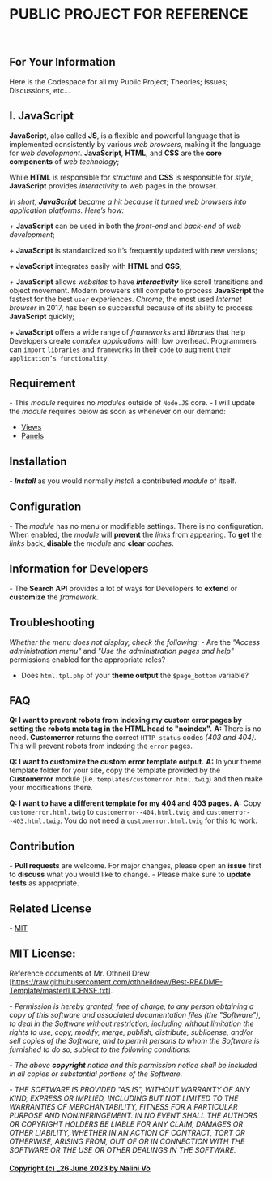 # **PUBLIC PROJECT FOR REFERENCE**

<br>

## **For Your Information**
Here is the Codespace for all my Public Project; Theories; Issues; Discussions, etc...

## **I. JavaScript**
**JavaScript**, also called **JS**, is a flexible and powerful language that is implemented consistently by various _web browsers_, making it the language for _web development_. **JavaScript**, **HTML**, and **CSS** are the **core components** of _web technology_;

While **HTML** is responsible for _structure_ and **CSS** is responsible for _style_, **JavaScript** provides _interactivity_ to web pages in the browser.

*In short, ***JavaScript*** became a _hit_ because it turned _web browsers_ into _application platforms_. Here’s how:*

_+_ **JavaScript** can be used in both the _front-end_ and _back-end_ of _web development_;

_+_ **JavaScript** is standardized so it’s frequently updated with new versions;

_+_ **JavaScript** integrates easily with **HTML** and **CSS**;

_+_ **JavaScript** allows _websites_ to have ***interactivity*** like scroll transitions and object movement. Modern browsers still compete to process **JavaScript** the fastest for the best `user` experiences. _Chrome_, the most used _Internet browser_ in 2017, has been so successful because of its ability to process **JavaScript** quickly;

_+_ **JavaScript** offers a wide range of _frameworks_ and _libraries_ that help Developers create _complex applications_ with low overhead. Programmers can `import` `libraries` and `frameworks` in their `code` to augment their `application’s functionality`.


## **Requirement**
_-_ This _module_ requires no _modules_ outside of `Node.JS` core.
_-_ I will update the _module_ requires below as soon as whenever on our demand:
  - [Views](...)
  - [Panels](...)

## **Installation**
_-_ ***Install*** as you would normally _install_ a contributed _module_ of itself. 

## **Configuration**
_-_ The _module_ has no menu or modifiable settings. There is no configuration. When
enabled, the _module_ will **prevent** the _links_ from appearing. To **get** the _links_
back, **disable** the _module_ and **clear** _caches_.

## **Information for Developers**
_-_ The **Search API** provides a lot of ways for Developers to **extend** or **customize** the
_framework_.

## **Troubleshooting**
*Whether the menu does not display, check the following:*
_-_ Are the _"Access administration menu"_ and _"Use the administration pages and
  help"_ permissions enabled for the appropriate roles?
- Does `html.tpl.php` of your **theme output** the `$page_bottom` variable?

## **FAQ**

**Q: I want to prevent robots from indexing my custom error pages by
setting the robots meta tag in the HTML head to "noindex".**
**A:** There is no need. **Customerror** returns the correct `HTTP
status` codes _(403 and 404)_. This will prevent robots from indexing the
`error` pages.

**Q: I want to customize the custom error template output.**
**A:** In your theme template folder for your site, copy the template
provided by the **Customerror** module
(i.e. `templates/customerror.html.twig`) and then make your
modifications there.

**Q: I want to have a different template for my 404 and 403 pages.**
**A:** Copy `customerror.html.twig` to
`customerror--404.html.twig` and `customerror--403.html.twig`. You
do not need a `customerror.html.twig` for this to work.

## **Contribution**
_-_ **Pull requests** are welcome. For major changes, please open an **issue** first
to **discuss** what you would like to change.
_-_ Please make sure to **update tests** as appropriate.

## **Related License**
_-_ [MIT](https://choosealicense.com/licenses/mit/)

## **MIT License:**
Reference documents of Mr. Othneil Drew [https://raw.githubusercontent.com/othneildrew/Best-README-Template/master/LICENSE.txt].

*- Permission is hereby granted, free of charge, to any person obtaining a copy of this software and associated documentation files _(the "Software")_, to deal in the _Software_ without restriction, including without limitation the rights to _use, copy, modify, merge, publish, distribute, sublicense, and/or sell copies_ of the _Software_, and to _permit persons_ to whom the _Software_ is furnished to do so, _subject_ to the following conditions:*

*- The above **copyright** notice and this permission notice shall be included in all copies or substantial portions of the _Software_.*

*- THE SOFTWARE IS PROVIDED _"AS IS"_, WITHOUT WARRANTY OF ANY KIND, EXPRESS OR IMPLIED, INCLUDING BUT NOT LIMITED TO THE WARRANTIES OF MERCHANTABILITY, FITNESS FOR A PARTICULAR PURPOSE AND NONINFRINGEMENT. IN NO EVENT SHALL THE AUTHORS OR COPYRIGHT HOLDERS BE LIABLE FOR ANY CLAIM, DAMAGES OR OTHER LIABILITY, WHETHER IN AN ACTION OF CONTRACT, TORT OR OTHERWISE, ARISING FROM, OUT OF OR IN CONNECTION WITH THE SOFTWARE OR THE USE OR OTHER DEALINGS IN THE SOFTWARE.*

#### [**Copyright (c) _26 June 2023 by Nalini Vo**](https://github.com/Nalini1998)
